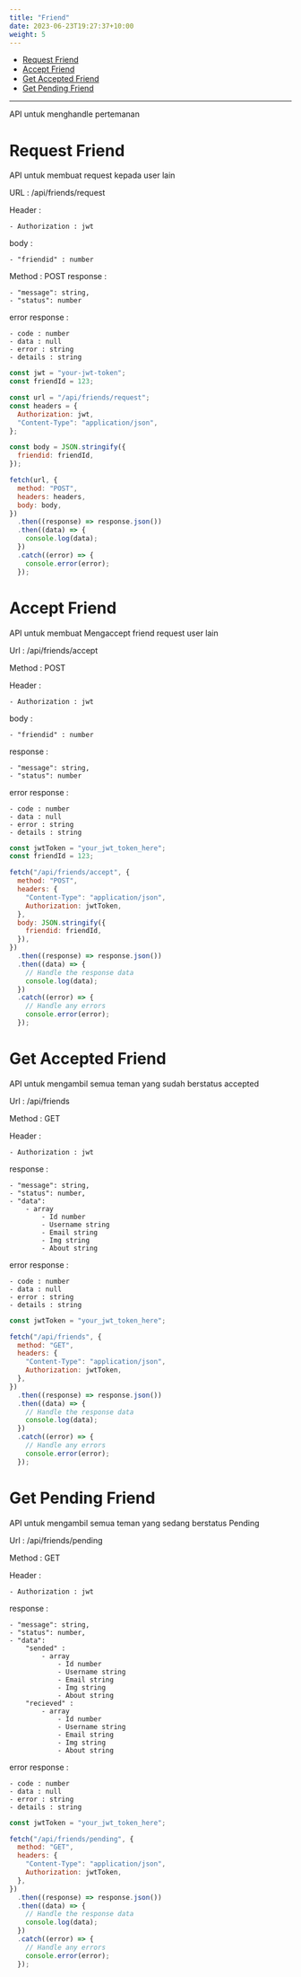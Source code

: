 ```yaml
---
title: "Friend"
date: 2023-06-23T19:27:37+10:00
weight: 5
---
```


- [Request Friend](#request-friend)
- [Accept Friend](#accept-friend)
- [Get Accepted Friend](#get-accepted-friend)
- [Get Pending Friend](#get-pending-friend)

---

API untuk menghandle pertemanan

# Request Friend

API untuk membuat request kepada user lain

URL : /api/friends/request

Header :

    - Authorization : jwt

body :

    - "friendid" : number

Method : POST
response :

    - "message": string,
    - "status": number

error response :

    - code : number
    - data : null
    - error : string
    - details : string

```javascript
const jwt = "your-jwt-token";
const friendId = 123;

const url = "/api/friends/request";
const headers = {
  Authorization: jwt,
  "Content-Type": "application/json",
};

const body = JSON.stringify({
  friendid: friendId,
});

fetch(url, {
  method: "POST",
  headers: headers,
  body: body,
})
  .then((response) => response.json())
  .then((data) => {
    console.log(data);
  })
  .catch((error) => {
    console.error(error);
  });
```

# Accept Friend

API untuk membuat Mengaccept friend request user lain

Url : /api/friends/accept

Method : POST

Header :

    - Authorization : jwt

body :

    - "friendid" : number

response :

    - "message": string,
    - "status": number

error response :

    - code : number
    - data : null
    - error : string
    - details : string

```javascript
const jwtToken = "your_jwt_token_here";
const friendId = 123;

fetch("/api/friends/accept", {
  method: "POST",
  headers: {
    "Content-Type": "application/json",
    Authorization: jwtToken,
  },
  body: JSON.stringify({
    friendid: friendId,
  }),
})
  .then((response) => response.json())
  .then((data) => {
    // Handle the response data
    console.log(data);
  })
  .catch((error) => {
    // Handle any errors
    console.error(error);
  });
```

# Get Accepted Friend

API untuk mengambil semua teman yang sudah berstatus accepted

Url : /api/friends

Method : GET

Header :

    - Authorization : jwt

response :

    - "message": string,
    - "status": number,
    - "data":
        - array
            - Id number
            - Username string
            - Email string
            - Img string
            - About string

error response :

    - code : number
    - data : null
    - error : string
    - details : string

```javascript
const jwtToken = "your_jwt_token_here";

fetch("/api/friends", {
  method: "GET",
  headers: {
    "Content-Type": "application/json",
    Authorization: jwtToken,
  },
})
  .then((response) => response.json())
  .then((data) => {
    // Handle the response data
    console.log(data);
  })
  .catch((error) => {
    // Handle any errors
    console.error(error);
  });
```

# Get Pending Friend

API untuk mengambil semua teman yang sedang berstatus Pending

Url : /api/friends/pending

Method : GET

Header :

    - Authorization : jwt

response :

    - "message": string,
    - "status": number,
    - "data":
        "sended" :
            - array
                - Id number
                - Username string
                - Email string
                - Img string
                - About string
        "recieved" :
            - array
                - Id number
                - Username string
                - Email string
                - Img string
                - About string

error response :

    - code : number
    - data : null
    - error : string
    - details : string

```javascript
const jwtToken = "your_jwt_token_here";

fetch("/api/friends/pending", {
  method: "GET",
  headers: {
    "Content-Type": "application/json",
    Authorization: jwtToken,
  },
})
  .then((response) => response.json())
  .then((data) => {
    // Handle the response data
    console.log(data);
  })
  .catch((error) => {
    // Handle any errors
    console.error(error);
  });
```
